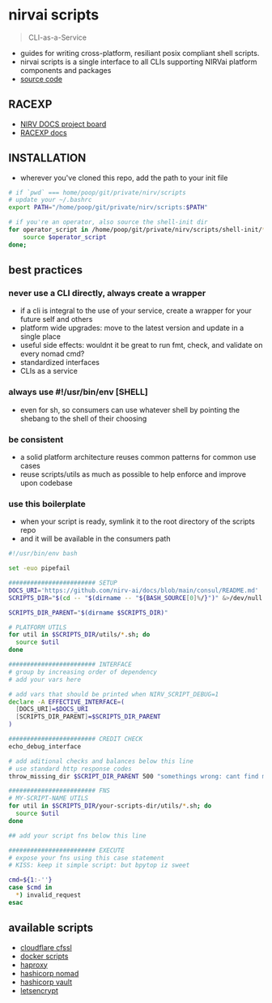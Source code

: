 # nirvai scripts

> CLI-as-a-Service

- guides for writing cross-platform, resiliant posix compliant shell scripts.
- nirvai scripts is a single interface to all CLIs supporting NIRVai platform components and packages
- [source code](https://github.com/nirv-ai/scripts)

## RACEXP

- [NIRV DOCS project board](https://github.com/orgs/nirv-ai/projects/6/views/1?filterQuery=repo%3A%22nirv-ai%2Fdocs%22)
- [RACEXP docs](https://github.com/noahehall/theBookOfNoah/blob/master/0current/architectural%20thinking/0racexp.md)

## INSTALLATION

- wherever you've cloned this repo, add the path to your init file

```sh
# if `pwd` === home/poop/git/private/nirv/scripts
# update your ~/.bashrc
export PATH="/home/poop/git/private/nirv/scripts:$PATH"

# if you're an operator, also source the shell-init dir
for operator_script in /home/poop/git/private/nirv/scripts/shell-init/*.sh; do
	source $operator_script
done;

```

## best practices

### never use a CLI directly, always create a wrapper

- if a cli is integral to the use of your service, create a wrapper for your future self and others
- platform wide upgrades: move to the latest version and update in a single place
- useful side effects: wouldnt it be great to run fmt, check, and validate on every nomad cmd?
- standardized interfaces
- CLIs as a service

### always use #!/usr/bin/env [SHELL]

- even for sh, so consumers can use whatever shell by pointing the shebang to the shell of their choosing

### be consistent

- a solid platform architecture reuses common patterns for common use cases
- reuse scripts/utils as much as possible to help enforce and improve upon codebase

### use this boilerplate

- when your script is ready, symlink it to the root directory of the scripts repo
- and it will be available in the consumers path

```sh
#!/usr/bin/env bash

set -euo pipefail

######################## SETUP
DOCS_URI='https://github.com/nirv-ai/docs/blob/main/consul/README.md'
SCRIPTS_DIR="$(cd -- "$(dirname -- "${BASH_SOURCE[0]%/}")" &>/dev/null && pwd)"

SCRIPTS_DIR_PARENT="$(dirname $SCRIPTS_DIR)"

# PLATFORM UTILS
for util in $SCRIPTS_DIR/utils/*.sh; do
  source $util
done

######################## INTERFACE
# group by increasing order of dependency
# add your vars here

# add vars that should be printed when NIRV_SCRIPT_DEBUG=1
declare -A EFFECTIVE_INTERFACE=(
  [DOCS_URI]=$DOCS_URI
  [SCRIPTS_DIR_PARENT]=$SCRIPTS_DIR_PARENT
)

######################## CREDIT CHECK
echo_debug_interface

# add aditional checks and balances below this line
# use standard http response codes
throw_missing_dir $SCRIPT_DIR_PARENT 500 "somethings wrong: cant find myself in filesystem"

######################## FNS
# MY-SCRIPT-NAME UTILS
for util in $SCRIPTS_DIR/your-scripts-dir/utils/*.sh; do
  source $util
done

## add your script fns below this line

######################## EXECUTE
# expose your fns using this case statement
# KISS: keep it simple script: but bpytop iz sweet

cmd=${1:-''}
case $cmd in
  *) invalid_request
esac
```

## available scripts

- [cloudflare cfssl](../cfssl/README.md)
- [docker scripts](../docker/README.md)
- [haproxy](../haproxy/README.md)
- [hashicorp nomad](../nomad/README.md)
- [hashicorp vault](../vault/README.md)
- [letsencrypt](../letsencrypt/README.md)
